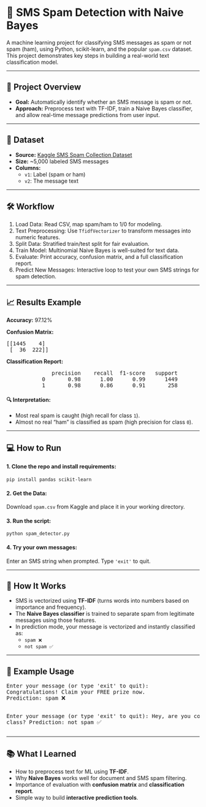 <h1>📧 SMS Spam Detection with Naive Bayes</h1>

<p>A machine learning project for classifying SMS messages as spam or not spam (ham), using Python, scikit-learn, and the popular <code>spam.csv</code> dataset. This project demonstrates key steps in building a real-world text classification model.</p>

<hr>

<h2>🚀 Project Overview</h2>
<ul>
  <li><strong>Goal:</strong> Automatically identify whether an SMS message is spam or not.</li>
  <li><strong>Approach:</strong> Preprocess text with TF-IDF, train a Naive Bayes classifier, and allow real-time message predictions from user input.</li>
</ul>

<hr>

<h2>📂 Dataset</h2>
<ul>
  <li><strong>Source:</strong> <a href="https://www.kaggle.com/datasets/uciml/sms-spam-collection-dataset">Kaggle SMS Spam Collection Dataset</a></li>
  <li><strong>Size:</strong> ~5,000 labeled SMS messages</li>
  <li><strong>Columns:</strong>
    <ul>
      <li><code>v1</code>: Label (spam or ham)</li>
      <li><code>v2</code>: The message text</li>
    </ul>
  </li>
</ul>

<hr>

<h2>🛠️ Workflow</h2>
<ol>
  <li>Load Data: Read CSV, map spam/ham to 1/0 for modeling.</li>
  <li>Text Preprocessing: Use <code>TfidfVectorizer</code> to transform messages into numeric features.</li>
  <li>Split Data: Stratified train/test split for fair evaluation.</li>
  <li>Train Model: Multinomial Naive Bayes is well-suited for text data.</li>
  <li>Evaluate: Print accuracy, confusion matrix, and a full classification report.</li>
  <li>Predict New Messages: Interactive loop to test your own SMS strings for spam detection.</li>
</ol>

<hr>

<h2>📈 Results Example</h2>
<p><strong>Accuracy:</strong> 97.12%</p>

<p><strong>Confusion Matrix:</strong></p>
<pre>
[[1445    4]
 [  36  222]]
</pre>

<p><strong>Classification Report:</strong></p>
<pre>
              precision    recall  f1-score   support
           0       0.98      1.00      0.99      1449
           1       0.98      0.86      0.91       258
</pre>

<h4>🔍 Interpretation:</h4>
<ul>
  <li>Most real spam is caught (high recall for class <code>1</code>).</li>
  <li>Almost no real “ham” is classified as spam (high precision for class <code>0</code>).</li>
</ul>

<hr>

<h2>💻 How to Run</h2>

<h4>1. Clone the repo and install requirements:</h4>
<pre><code>pip install pandas scikit-learn</code></pre>

<h4>2. Get the Data:</h4>
<p>Download <code>spam.csv</code> from Kaggle and place it in your working directory.</p>

<h4>3. Run the script:</h4>
<pre><code>python spam_detector.py</code></pre>

<h4>4. Try your own messages:</h4>
<p>Enter an SMS string when prompted. Type <code>'exit'</code> to quit.</p>

<hr>

<h2>📝 How It Works</h2>
<ul>
  <li>SMS is vectorized using <strong>TF-IDF</strong> (turns words into numbers based on importance and frequency).</li>
  <li>The <strong>Naive Bayes classifier</strong> is trained to separate spam from legitimate messages using those features.</li>
  <li>In prediction mode, your message is vectorized and instantly classified as:
    <ul>
      <li><code>spam ❌</code></li>
      <li><code>not spam ✅</code></li>
    </ul>
  </li>
</ul>

<hr>

<h2>📖 Example Usage</h2>
<pre>
Enter your message (or type 'exit' to quit): 
Congratulations! Claim your FREE prize now.
Prediction: spam ❌

Enter your message (or type 'exit' to quit): 
Hey, are you coming to class?
Prediction: not spam ✅
</pre>

<hr>

<h2>📚 What I Learned</h2>
<ul>
  <li>How to preprocess text for ML using <strong>TF-IDF</strong>.</li>
  <li>Why <strong>Naive Bayes</strong> works well for document and SMS spam filtering.</li>
  <li>Importance of evaluation with <strong>confusion matrix</strong> and <strong>classification report</strong>.</li>
  <li>Simple way to build <strong>interactive prediction tools</strong>.</li>
</ul>

